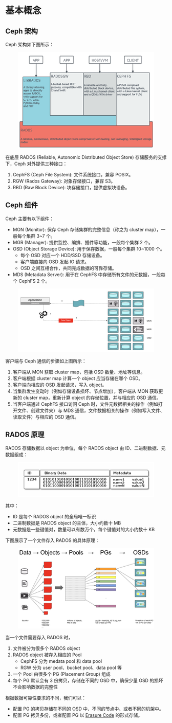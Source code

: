 # 基本概念

## Ceph 架构

Ceph 架构如下图所示：

<figure class="screenshot">
    <img alt="architecture" src="./assets/concepts/architecture.png"/>
</figure>

在底层 RADOS (Reliable, Autonomic Distributed Object Store) 存储服务的支撑下，Ceph 对外提供三种接口：

1. CephFS (Ceph File System): 文件系统接口，兼容 POSIX。
2. RGW (Rados Gateway): 对象存储接口，兼容 S3。
3. RBD (Raw Block Device): 块存储接口，提供虚拟块设备。


## Ceph 组件

Ceph 主要有以下组件：

* MON (Monitor): 保存 Ceph 存储集群的完整信息（称之为 cluster map），一般每个集群 3~7 个。
* MGR (Manager): 提供监控、编排、插件等功能，一般每个集群 2 个。
* OSD (Object Storage Device): 用于保存数据，一般每个集群 10~1000 个。
    * 每个 OSD 对应一个 HDD/SSD 存储设备。
    * 客户端直接向 OSD 发起 IO 请求。
    * OSD 之间互相合作，共同完成数据的可靠存储。
* MDS (Metadata Server): 用于在 CephFS 中存储所有文件的元数据，一般每个 CephFS 2 个。


<figure class="screenshot">
    <img alt="client" src="./assets/concepts/client.png"/>
</figure>

客户端与 Ceph 通信的步骤如上图所示：

1. 客户端从 MON 获取 cluster map，包括 OSD 数量、地址等信息。
2. 客户端根据 cluster map 计算一个 object 应当存储在哪个 OSD。
3. 客户端向相应的 OSD 发起请求，写入 object。
4. 当集群发生变动时（例如存储设备损坏、节点增加），客户端从 MON 获取更新的 cluster map，重新计算 object 的存储位置，并与相应的 OSD 通信。
5. 当客户端通过 CephFS 接口访问 Ceph 时，文件元数据相关的操作（例如打开文件、创建文件夹）与 MDS 通信，文件数据相关的操作（例如写入文件、读取文件）与相应的 OSD 通信。

## RADOS 原理 

RADOS 存储数据以 object 为单位，每个 RADOS object 由 ID、二进制数据、元数据组成：

<figure class="screenshot">
    <img alt="object" src="./assets/concepts/object.png"/>
</figure>

其中：

* ID 是每个 RADOS object 的全局唯一标识
* 二进制数据是 RADOS object 的主体，大小约数十 MB
* 元数据是一些键值对，数量可以有数万个，每个键值对的大小约数十 KB

下图展示了一个文件存入 RADOS 的具体原理：

<figure class="screenshot">
    <img alt="flow" src="./assets/concepts/flow.png"/>
</figure>

当一个文件需要存入 RADOS 时，

1. 文件被分为很多个 RADOS object
2. RADOS object 被存入相应的 Pool
    * CephFS 分为 medata pool 和 data pool
    * RGW 分为 user pool、bucket pool、data pool 等
3. 一个 Pool 由很多个 PG (Placement Group) 组成
4. 每个 PG 默认会有 3 份拷贝，存储在不同的 OSD 中，确保少量 OSD 的损坏不会影响数据的完整性

根据数据可靠性要求的不同，我们可以：

* 配置 PG 的拷贝存储在不同的 OSD 中、不同的节点中、或者不同的机架中。
* 配置 PG 拷贝多份，或者配置 PG 以 [Erasure Code](./installation#配置-erasure-code) 的形式存储。
